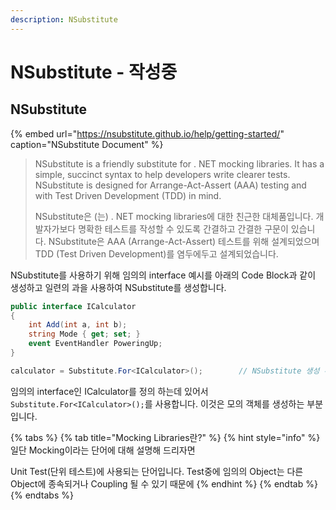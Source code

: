 ```yaml
---
description: NSubstitute
---
```


# NSubstitute - 작성중

## NSubstitute

{% embed url="https://nsubstitute.github.io/help/getting-started/" caption="NSubstitute Document" %}

> NSubstitute is a friendly substitute for . NET mocking libraries. It has a simple, succinct syntax to help developers write clearer tests. NSubstitute is designed for Arrange-Act-Assert \(AAA\) testing and with Test Driven Development \(TDD\) in mind.
>
> NSubstitute은 \(는\) . NET mocking libraries에 대한 친근한 대체품입니다. 개발자가보다 명확한 테스트를 작성할 수 있도록 간결하고 간결한 구문이 있습니다. NSubstitute은 AAA \(Arrange-Act-Assert\) 테스트를 위해 설계되었으며 TDD \(Test Driven Development\)를 염두에두고 설계되었습니다.

NSubstitute를 사용하기 위해 임의의 interface 예시를 아래의 Code Block과 같이 생성하고 일련의 과을 사용하여 NSubstitute를 생성합니다.

```csharp
public interface ICalculator
{
    int Add(int a, int b);
    string Mode { get; set; }
    event EventHandler PoweringUp;
}

calculator = Substitute.For<ICalculator>();        // NSubstitute 생성 부분
```

임의의 interface인 ICalculator를 정의 하는데 있어서 `Substitute.For<ICalculator>();`를 사용합니다. 이것은 모의 객체를 생성하는 부분입니다.



{% tabs %}
{% tab title="Mocking Libraries란?" %}
{% hint style="info" %}
일단 Mocking이라는 단어에 대해 설명해 드리자면

Unit Test\(단위 테스트\)에 사용되는 단어입니다. Test중에 임의의 Object는 다른 Object에 종속되거나 Coupling 될 수 있기 때문에 
{% endhint %}
{% endtab %}
{% endtabs %}

